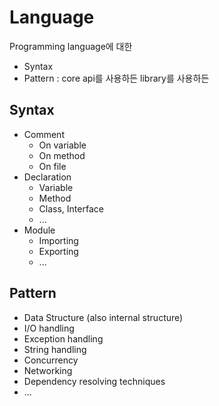 # Language

Programming language에 대한

- Syntax
- Pattern : core api를 사용하든 library를 사용하든

## Syntax

- Comment
  - On variable
  - On method
  - On file
- Declaration
  - Variable
  - Method
  - Class, Interface
  - ...
- Module
  - Importing
  - Exporting
  - ...

## Pattern

- Data Structure (also internal structure)
- I/O handling
- Exception handling
- String handling
- Concurrency
- Networking
- Dependency resolving techniques
- ...